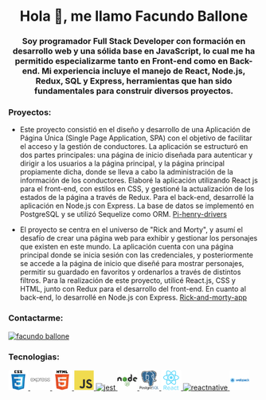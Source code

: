 <h1 align="center">Hola 👋, me llamo Facundo Ballone</h1>






<h3 align="center">Soy programador Full Stack Developer con formación en desarrollo web y una sólida base en JavaScript, lo cual me ha permitido especializarme tanto en Front-end como en Back-end. Mi experiencia incluye el manejo de React, Node.js, Redux, SQL y Express, herramientas que han sido fundamentales para construir diversos proyectos.</h3>





<h3 align="left">Proyectos:</h3>


- Este proyecto consistió en el diseño y desarrollo de una Aplicación de Página Única (Single Page Application, SPA) con el objetivo de facilitar el acceso y la gestión de conductores. La aplicación se estructuró en dos partes principales: una página de inicio diseñada para autenticar y dirigir a los usuarios a la página principal, y la página principal propiamente dicha, donde se lleva a cabo la administración de la información de los conductores. Elaboré la aplicación utilizando React js para el front-end, con estilos en CSS, y gestioné la actualización de los estados de la página a través de Redux. Para el back-end, desarrollé la aplicación en Node.js con Express. La base de datos se implementó en PostgreSQL y se utilizó Sequelize como ORM. [Pi-henry-drivers](https://github.com/facuballone/pi-henry-drivers)

- El proyecto se centra en el universo de "Rick and Morty", y asumí el desafío de crear una página web para exhibir y gestionar los personajes que existen en este mundo. La aplicación cuenta con una página principal donde se inicia sesión con las credenciales, y posteriormente se accede a la página de inicio que diseñé para mostrar personajes, permitir su guardado en favoritos y ordenarlos a través de distintos filtros. Para la realización de este proyecto, utilicé React.js, CSS y HTML, junto con Redux para el desarrollo del front-end. En cuanto al back-end, lo desarrollé en Node.js con Express. [Rick-and-morty-app](https://github.com/facuballone/Rick-And-Morty-proyecto)

<h3 align="left">Contactarme:</h3>
<p align="left">
<a href="https://linkedin.com/in/facundo ballone" target="blank"><img align="center" src="https://raw.githubusercontent.com/rahuldkjain/github-profile-readme-generator/master/src/images/icons/Social/linked-in-alt.svg" alt="facundo ballone" height="30" width="40" /></a>
</p>



<h3 align="left">Tecnologias:</h3>
<p align="left"> <a href="https://www.w3schools.com/css/" target="_blank" rel="noreferrer"> <img src="https://raw.githubusercontent.com/devicons/devicon/master/icons/css3/css3-original-wordmark.svg" alt="css3" width="40" height="40"/> </a> <a href="https://expressjs.com" target="_blank" rel="noreferrer"> <img src="https://raw.githubusercontent.com/devicons/devicon/master/icons/express/express-original-wordmark.svg" alt="express" width="40" height="40"/> </a> <a href="https://www.w3.org/html/" target="_blank" rel="noreferrer"> <img src="https://raw.githubusercontent.com/devicons/devicon/master/icons/html5/html5-original-wordmark.svg" alt="html5" width="40" height="40"/> </a> <a href="https://developer.mozilla.org/en-US/docs/Web/JavaScript" target="_blank" rel="noreferrer"> <img src="https://raw.githubusercontent.com/devicons/devicon/master/icons/javascript/javascript-original.svg" alt="javascript" width="40" height="40"/> </a> <a href="https://jestjs.io" target="_blank" rel="noreferrer"> <img src="https://www.vectorlogo.zone/logos/jestjsio/jestjsio-icon.svg" alt="jest" width="40" height="40"/> </a> <a href="https://nodejs.org" target="_blank" rel="noreferrer"> <img src="https://raw.githubusercontent.com/devicons/devicon/master/icons/nodejs/nodejs-original-wordmark.svg" alt="nodejs" width="40" height="40"/> </a> <a href="https://www.postgresql.org" target="_blank" rel="noreferrer"> <img src="https://raw.githubusercontent.com/devicons/devicon/master/icons/postgresql/postgresql-original-wordmark.svg" alt="postgresql" width="40" height="40"/> </a> <a href="https://reactjs.org/" target="_blank" rel="noreferrer"> <img src="https://raw.githubusercontent.com/devicons/devicon/master/icons/react/react-original-wordmark.svg" alt="react" width="40" height="40"/> </a> <a href="https://reactnative.dev/" target="_blank" rel="noreferrer"> <img src="https://reactnative.dev/img/header_logo.svg" alt="reactnative" width="40" height="40"/> </a> <a href="https://webpack.js.org" target="_blank" rel="noreferrer"> <img src="https://raw.githubusercontent.com/devicons/devicon/d00d0969292a6569d45b06d3f350f463a0107b0d/icons/webpack/webpack-original-wordmark.svg" alt="webpack" width="40" height="40"/> </a> </p>
